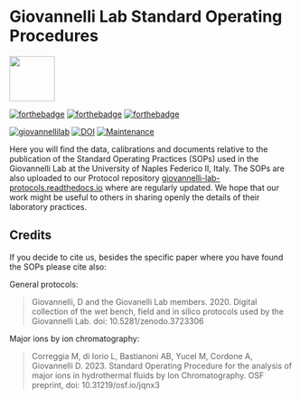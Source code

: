 # Giovannelli Lab Standard Operating Procedures

<img src="https://dgiovannelli.github.io//images/logopic/giovannellilab.png" width="80 px">

[![forthebadge](https://forthebadge.com/images/badges/cc-by.svg)](https://creativecommons.org/licenses/by/4.0/)
[![forthebadge](https://forthebadge.com/images/badges/built-with-love.svg)](https://forthebadge.com)
[![forthebadge](https://forthebadge.com/images/badges/uses-badges.svg)](https://forthebadge.com)

[![giovannellilab](https://img.shields.io/badge/BY-Giovannelli_Lab-blue)](http://dgiovannelli.github.io)
[![DOI](https://zenodo.org/badge/598503352.svg)](https://zenodo.org/badge/latestdoi/598503352)
[![Maintenance](https://img.shields.io/badge/Maintained%3F-yes-green.svg)](https://github.com/giovannellilab/GiovannelliLab_SOPs/graphs/commit-activity)

Here you will find the data, calibrations and documents relative to the publication of the Standard Operating Practices (SOPs) used in the Giovannelli Lab at the University of Naples Federico II, Italy. The SOPs are also uploaded to our Protocol repository [giovannelli-lab-protocols.readthedocs.io](https://giovannelli-lab-protocols.readthedocs.io/en/latest/) where are regularly updated. We hope that our work might be useful to others in sharing openly the details of their laboratory practices.

## Credits
If you decide to cite us, besides the specific paper where you have found the SOPs please cite also:

General protocols:

>Giovannelli, D and the Giovanelli Lab members. 2020. Digital collection of the wet bench, field and in silico protocols used by the Giovannelli Lab. doi: 10.5281/zenodo.3723306

Major ions by ion chromatography:

>Correggia M, di Iorio L, Bastianoni AB, Yucel M, Cordone A, Giovannelli D. 2023. Standard Operating Procedure for the analysis of major ions in hydrothermal fluids by Ion Chromatography. OSF preprint, doi: 10.31219/osf.io/jqnx3
